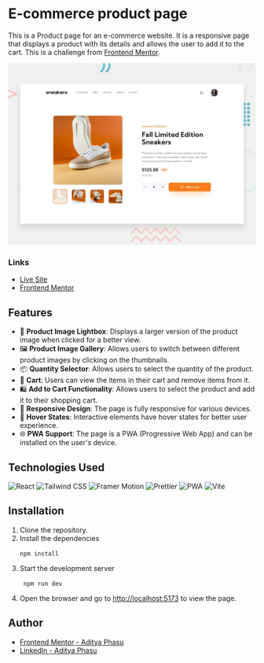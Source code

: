 # E-commerce product page

This is a Product page for an e-commerce website. It is a responsive page that displays a product with its details and allows the user to add it to the cart.
This is a challenge from [Frontend Mentor](https://www.frontendmentor.io/challenges/ecommerce-product-page-UPsZ9MJp6).

![Product page](./public/desktop-preview.jpg)

### Links

- [Live Site](https://ecommerce-product-page-mu-lake.vercel.app/)
- [Frontend Mentor](https://www.frontendmentor.io/solutions/ecommerce-product-page-reactjs-tailwindcss-ItMcpaOei2)

## Features

- 📸 **Product Image Lightbox**: Displays a larger version of the product image when clicked for a better view.
- 🖼️ **Product Image Gallery**: Allows users to switch between different product images by clicking on the thumbnails.
- 📦 **Quantity Selector**: Allows users to select the quantity of the product.
- 🛒 **Cart**: Users can view the items in their cart and remove items from it.
- 🛍️ **Add to Cart Functionality**: Allows users to select the product and add it to their shopping cart.
- 📱 **Responsive Design**: The page is fully responsive for various devices.
- 🌈 **Hover States**: Interactive elements have hover states for better user experience.
- 🌐 **PWA Support**: The page is a PWA (Progressive Web App) and can be installed on the user's device.

## Technologies Used

![React](https://img.shields.io/badge/React-61DAFB.svg?style=for-the-badge&logo=React&logoColor=black)
![Tailwind CSS](https://img.shields.io/badge/Tailwind_CSS-38B2AC.svg?style=for-the-badge&logo=Tailwind-CSS&logoColor=white)
![Framer Motion](https://img.shields.io/badge/Framer_Motion-0055FF.svg?style=for-the-badge&logo=Framer&logoColor=white)
![Prettier](https://img.shields.io/badge/Prettier-F7B93E.svg?style=for-the-badge&logo=Prettier&logoColor=black)
![PWA](https://img.shields.io/badge/PWA-5A0FC8.svg?style=for-the-badge&logo=PWA&logoColor=white)
![Vite](https://img.shields.io/badge/Vite-646CFF.svg?style=for-the-badge&logo=Vite&logoColor=white)

## Installation

1. Clone the repository.
2. Install the dependencies
   ```
   npm install
   ```
3. Start the development server
   ```
    npm run dev
   ```
4. Open the browser and go to [http://localhost:5173](http://localhost:5173) to view the page.

## Author

- [Frontend Mentor - Aditya Phasu](https://www.frontendmentor.io/profile/adityaphasu)
- [LinkedIn - Aditya Phasu](https://www.linkedin.com/in/adityaphasu/)
